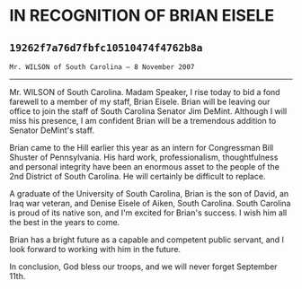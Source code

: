 # IN RECOGNITION OF BRIAN EISELE
## `19262f7a76d7fbfc10510474f4762b8a`
`Mr. WILSON of South Carolina — 8 November 2007`

---


Mr. WILSON of South Carolina. Madam Speaker, I rise today to bid a 
fond farewell to a member of my staff, Brian Eisele. Brian will be 
leaving our office to join the staff of South Carolina Senator Jim 
DeMint. Although I will miss his presence, I am confident Brian will be 
a tremendous addition to Senator DeMint's staff.

Brian came to the Hill earlier this year as an intern for Congressman 
Bill Shuster of Pennsylvania. His hard work, professionalism, 
thoughtfulness and personal integrity have been an enormous asset to 
the people of the 2nd District of South Carolina. He will certainly be 
difficult to replace.

A graduate of the University of South Carolina, Brian is the son of 
David, an Iraq war veteran, and Denise Eisele of Aiken, South Carolina. 
South Carolina is proud of its native son, and I'm excited for Brian's 
success. I wish him all the best in the years to come.

Brian has a bright future as a capable and competent public servant, 
and I look forward to working with him in the future.

In conclusion, God bless our troops, and we will never forget 
September 11th.
